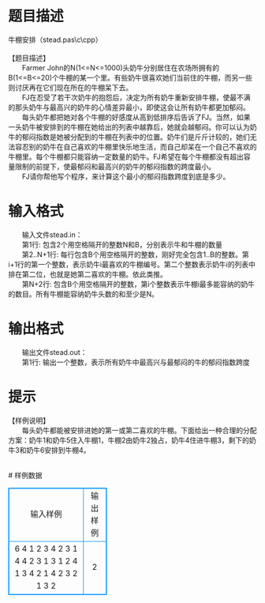 # 

 
 # 题目描述 
<p>
牛棚安排（stead.pas\c\cpp） <br><br>【题目描述】 <br>　　Farmer John的N(1<=N<=1000)头奶牛分别居住在农场所拥有的B(1<=B<=20)个牛棚的某一个里。有些奶牛很喜欢她们当前住的牛棚，而另一些则讨厌再在它们现在所在的牛棚呆下去。<br>　　FJ在忍受了若干次奶牛的抱怨后，决定为所有奶牛重新安排牛棚，使最不满的那头奶牛与最高兴的奶牛的心情差异最小，即使这会让所有奶牛都更加郁闷。<br>　　每头奶牛都把她对各个牛棚的好感度从高到低排序后告诉了FJ。当然，如果一头奶牛被安排到的牛棚在她给出的列表中越靠后，她就会越郁闷。你可以认为奶牛的郁闷指数是她被分配到的牛棚在列表中的位置。奶牛们是斤斤计较的，她们无法容忍别的奶牛在自己喜欢的牛棚里快乐地生活，而自己却呆在一个自己不喜欢的牛棚里。每个牛棚都只能容纳一定数量的奶牛。FJ希望在每个牛棚都没有超出容量限制的前提下，使最郁闷和最高兴的奶牛的郁闷指数的跨度最小。 <br>　　FJ请你帮他写个程序，来计算这个最小的郁闷指数跨度到底是多少。<br></p> 

 
 # 输入格式 
<p>
　　输入文件stead.in：<br>　　第1行: 包含2个用空格隔开的整数N和B，分别表示牛和牛棚的数量<br>　　第2..N+1行: 每行包含B个用空格隔开的整数，刚好完全包含1..B的整数。第i+1行的第一个整数，表示奶牛i最喜欢的牛棚编号。第二个整数表示奶牛i的列表中排在第二位，也就是她第二喜欢的牛棚。依此类推。<br>　　第N+2行: 包含B个用空格隔开的整数，第i个整数表示牛棚i最多能容纳的奶牛的数目。所有牛棚能容纳奶牛头数的和至少是N。 <br></p> 

 
 # 输出格式 
<p>
　　输出文件stead.out：<br>　　第1行: 输出一个整数，表示所有奶牛中最高兴与最郁闷的牛的郁闷指数跨度</p> 

 
 # 提示 
<p>
【样例说明】<br>　　每头奶牛都能被安排进她的第一或第二喜欢的牛棚。下面给出一种合理的分配方案：奶牛1和奶牛5住入牛棚1，牛棚2由奶牛2独占，奶牛4住进牛棚3，剩下的奶牛3和奶牛6安排到牛棚4。<br><br></p> 
# 样例数据
<style>
        table,table tr th, table tr td { border:1px solid #0094ff; }
        table { width: 200px; min-height: 25px; line-height: 25px; text-align: center; border-collapse: collapse;}   
    </style>
<table>
	<tr>
		<td>输入样例</td>
		<td>输出样例</td>
	</tr>
<tr><td>6 4
1 2 3 4
2 3 1 4
4 2 3 1
3 1 2 4
1 3 4 2
1 4 2 3
2 1 3 2
</td><td>2</td></tr></table>
